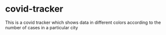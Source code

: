 # covid-tracker
This is a covid tracker which shows data in different colors according to the number of cases in a particular city
